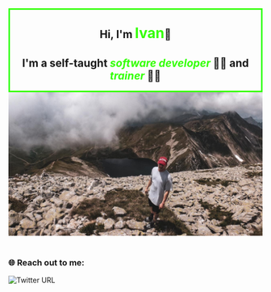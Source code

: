 <div style="border: 3px solid #33FF00" align="center">
    <h2>Hi, I'm <span style="font-weight:bold; font-size:28px; color: #33FF00">Ivan</span>👋</h2>
    <h2>I'm a self-taught <span style="font-weight:bold; font-style:italic; color: #33FF00">software developer</span> 👨‍💻 and <span style="font-weight:bold; font-style:italic; color: #33FF00">trainer</span> 👨‍🏫</h2>
</div>
<!-- <div style="background-image: url('img/cover-photo.jpg');
                    background-size: cover;
                    width: auto;
                    height:300px;
                    resize: both"
                    > -->
<div>
    <img src="img/cover-photo.jpg">
</div>
<br>

### 🌐 **Reach out to me:** ️

<!-- <img src="https://img.shields.io/badge/LinkedIn-karthik--nayak24-informational?style=for-the-badge&labelColor=black&logo=linkedin&logoColor=0077b5&&color=0077b5"/>

![Twitter URL](https://img.shields.io/twitter/url?color=%2300acee&label=ivan-pesenti&logo=twitter&logoColor=%2300acee&style=for-the-badge&url=https%3A%2F%2Ftwitter.com%2FPesentiIvan)

![Twitter URL](https://img.shields.io/twitter/url?color=00acee&label=IVAN-PESENTI&logo=twitter&style=for-the-badge&message=custom&url=https%3A%2F%2Ftwitter.com%2FPesentiIvan)

<img alt="Twitter URL" src="https://img.shields.io/twitter/url?color=00acee&label=IVAN-PESENTI&logo=twitter&message=custom&style=for-the-badge&url=https%3A%2F%2Ftwitter.com%2FPesentiIvan"> -->
<img alt="Twitter URL" src="https://img.shields.io/static/v1?label=Tweet&message=IVAN-PESENTI&color=00ACEE&style=for-the-badge&logo=twitter&url=https%3A%2F%2Ftwitter.com%2FPesentiIvan">

<!-- [<img src="https://img.shields.io/badge/Gmail-karunayak63@gmail.com-informational?style=for-the-badge&labelColor=black&logoColor=d14836&logo=gmail&color=d14836"/>][gmail]
[<img src="https://img.shields.io/badge/Github-karthikNayak024-informational?style=for-the-badge&labelColor=black&logo=github&color=7d88e6"/>][github]
[<img src="https://img.shields.io/badge/Stackoverflow-karthik--nayak-informational?style=for-the-badge&labelColor=black&logo=stackoverflow&logoColor=fe7a16&color=fe7a16"/>][stackoverflow]
[<img src="https://img.shields.io/badge/Twitter-@KarthikNayak98-informational?style=for-the-badge&labelColor=black&logo=twitter&logoColor=#1DA1F2&color=1da1f2"/>][twitter] -->

<!--
**ivan-pesenti/ivan-pesenti** is a ✨ _special_ ✨ repository because its `README.md` (this file) appears on your GitHub profile.

Here are some ideas to get you started:

- 🔭 I’m currently working on ...
- 🌱 I’m currently learning ...
- 👯 I’m looking to collaborate on ...
- 🤔 I’m looking for help with ...
- 💬 Ask me about ...
- 📫 How to reach me: ...
- 😄 Pronouns: ...
- ⚡ Fun fact: ...
-->
